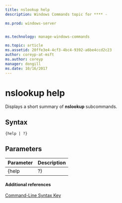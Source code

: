 ```yaml
---
title: nslookup help
description: Windows Commands topic for **** - 

ms.prod: windows-server


ms.technology: manage-windows-commands

ms.topic: article
ms.assetid: 20ffe3e4-4cf3-4bc4-9392-a6be4ccd2c23
author: coreyp-at-msft
ms.author: coreyp
manager: dongill
ms.date: 10/16/2017
---
```


# nslookup help



Displays a short summary of **nslookup** subcommands.

## Syntax

```
{help | ?}
```

## Parameters

| Parameter | Description |
|-----------|-------------|
|   {help   |     ?}      |

#### Additional references

[Command-Line Syntax Key](command-line-syntax-key.md)